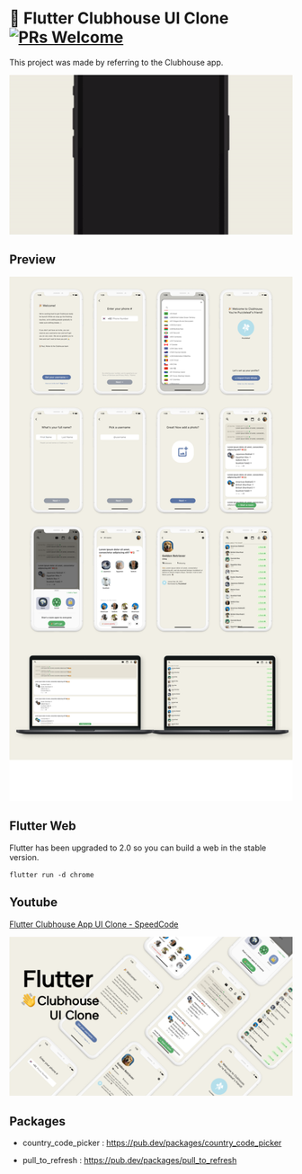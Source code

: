 # 👋 Flutter Clubhouse UI Clone [![PRs Welcome](https://img.shields.io/badge/PRs-welcome-brightgreen.svg?style=flat-square)](http://makeapullrequest.com)

This project was made by referring to the Clubhouse app.

<p align="left">
 <img src="readme/main.gif" width='512'/>
</p>

## Preview
<p align="center">
 <img src="readme/preview.png" width='1024'/>
</p>


## Flutter Web

Flutter has been upgraded to 2.0 so you can build a web in the stable version.

~~~
flutter run -d chrome
~~~


## Youtube
[Flutter Clubhouse App UI Clone - SpeedCode](https://youtu.be/82yRZZ2ydmE)
<p align="center">
 <img src="readme/youtube.png" width='1024'/>
</p>


## Packages
* country_code_picker : https://pub.dev/packages/country_code_picker

* pull_to_refresh : https://pub.dev/packages/pull_to_refresh
